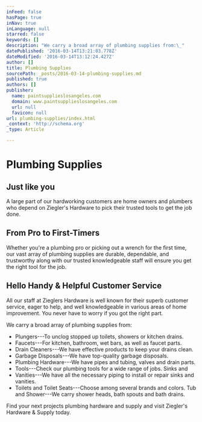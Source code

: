 ```yaml
---
inFeed: false
hasPage: true
inNav: true
inLanguage: null
starred: false
keywords: []
description: "We carry a broad array of plumbing supplies from:\_"
datePublished: '2016-03-14T13:21:03.778Z'
dateModified: '2016-03-14T13:12:24.427Z'
author: []
title: Plumbing Supplies
sourcePath: _posts/2016-03-14-plumbing-supplies.md
published: true
authors: []
publisher:
  name: paintsupplieslosangeles.com
  domain: www.paintsupplieslosangeles.com
  url: null
  favicon: null
url: plumbing-supplies/index.html
_context: 'http://schema.org'
_type: Article

---
```

# Plumbing Supplies

## Just like you

A large part of our hardworking customers are home owners and plumbers who depend on Ziegler's Hardware to pick their trusted tools to get the job done. 

## From Pro to First-Timers

Whether you're a plumbing pro or picking out a wrench for the first time, our vast array of plumbing supplies are durable, dependable, and trustworthy along with our trusted knowledgeable staff will ensure you get the right tool for the job.

## Hello Handy & Helpful Customer Service

All our staff at Zieglers Hardware is well known for their superb customer service, eager to help, and well knowledgeable in various areas of home improvement. You never have to worry if you got the right part. 

We carry a broad array of plumbing supplies from: 

* Plungers---To unclog stopped up toilets, showers or kitchen drains. 
* Faucets---For kitchen, bathroom, wet bars, as well as faucet parts. 
* Drain Cleaners---We have effective products to keep your drains clean. 
* Garbage Disposals---We have top-quality garbage disposals. 
* Plumbing Hardware---We have pipes and tubing, valves and drain parts.
* Tools---Check our plumbing tools for a wide range of jobs. Sinks and 
* Vanities---We have all the necessary piping to install or repair sinks and vanities. 
* Toilets and Toilet Seats---Choose among several brands and colors. Tub and Shower---We carry shower heads, bath spouts and bath drains. 

Find your next projects plumbing hardware and supply and visit Ziegler's Hardware & Supply today.